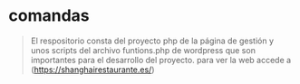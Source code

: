 ﻿# comandas
> El respositorio consta del proyecto php de la página de gestión y unos scripts del archivo funtions.php de wordpress que son importantes para el desarrollo del proyecto.
> para ver la web accede a (https://shanghairestaurante.es/)
